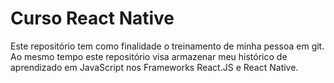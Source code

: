# Curso React Native
Este repositório tem como finalidade o treinamento de minha pessoa em git.
Ao mesmo tempo este repositório visa armazenar meu histórico de aprendizado em JavaScript nos Frameworks React.JS e React Native.
